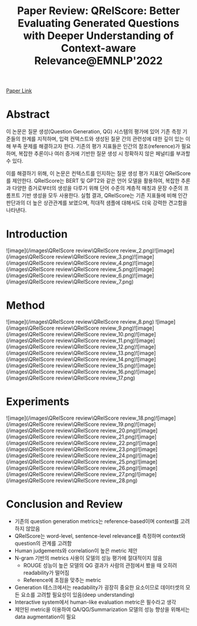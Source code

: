 ﻿---
layout: post
title: "13. Paper Review: QRelScore: Better Evaluating Generated Questions with Deeper Understanding of Context-aware Relevance@EMNLP'2022"
# date: 2016-06-19 10:00:00 +0900
categories: review
# tags: [LSTM, Anomaly Detection, ICML, Deep Learning]
---
[Paper Link](https://aclanthology.org/2022.emnlp-main.37.pdf)

# Abstract
이 논문은 질문 생성(Question Generation, QG) 시스템의 평가에 있어 기존 측정 기준들의 한계를 지적하며, 입력 컨텍스트와 생성된 질문 간의 관련성에 대한 깊이 있는 이해 부족 문제를 해결하고자 한다. 기존의 평가 지표들은 인간의 참조(reference)가 필요하며, 복잡한 추론이나 여러 증거에 기반한 질문 생성 시 정확하지 않은 페널티를 부과할 수 있다.

이를 해결하기 위해, 이 논문은 컨텍스트를 인지하는 질문 생성 평가 지표인 QRelScore를 제안한다. QRelScore는 BERT 및 GPT2와 같은 언어 모델을 활용하여, 복잡한 추론과 다양한 증거로부터의 생성을 다루기 위해 단어 수준의 계층적 매칭과 문장 수준의 프롬프트 기반 생성을 모두 사용한다. 실험 결과, QRelScore는 기존 지표들에 비해 인간 판단과의 더 높은 상관관계를 보였으며, 적대적 샘플에 대해서도 더욱 강력한 견고함을 나타낸다.

# Introduction
![image](/images\QRelScore review\QRelScore review_2.png)![image](/images\QRelScore review\QRelScore review_3.png)![image](/images\QRelScore review\QRelScore review_4.png)![image](/images\QRelScore review\QRelScore review_5.png)![image](/images\QRelScore review\QRelScore review_6.png)![image](/images\QRelScore review\QRelScore review_7.png)
# Method
![image](/images\QRelScore review\QRelScore review_8.png)
![image](/images\QRelScore review\QRelScore review_9.png)![image](/images\QRelScore review\QRelScore review_10.png)![image](/images\QRelScore review\QRelScore review_11.png)![image](/images\QRelScore review\QRelScore review_12.png)![image](/images\QRelScore review\QRelScore review_13.png)![image](/images\QRelScore review\QRelScore review_14.png)![image](/images\QRelScore review\QRelScore review_15.png)![image](/images\QRelScore review\QRelScore review_16.png)![image](/images\QRelScore review\QRelScore review_17.png)
# Experiments
![image](/images\QRelScore review\QRelScore review_18.png)![image](/images\QRelScore review\QRelScore review_19.png)![image](/images\QRelScore review\QRelScore review_20.png)![image](/images\QRelScore review\QRelScore review_21.png)![image](/images\QRelScore review\QRelScore review_22.png)![image](/images\QRelScore review\QRelScore review_23.png)![image](/images\QRelScore review\QRelScore review_24.png)![image](/images\QRelScore review\QRelScore review_25.png)![image](/images\QRelScore review\QRelScore review_26.png)![image](/images\QRelScore review\QRelScore review_27.png)![image](/images\QRelScore review\QRelScore review_28.png)
# Conclusion and Review
* 기존의 question generation metrics는 reference-based이며 context를 고려하지 않았음
* QRelScore는 word-level, sentence-level relevance를 측정하며 context와 question의 관계를 고려함
* Human judgements와 correlation이 높은 metric 제안
* N-gram 기반의 metrics 사용이 모델의 성능 평가에 절대적이지 않음
	* ROUGE 성능이 높은 모델의 QG 결과가 사람의 관점에서 봤을 때 오히려 readability가 떨어짐
	* Reference에 초점을 맞추는 metric
* Generation 테스크에서는 readability가 굉장히 중요한 요소이므로 데이터셋의 모든 요소를 고려할 필요성이 있음(deep understanding)
* Interactive system에서 human-like evaluation metric은 필수라고 생각
* 제안된 metric을 이용하여 QA/QG/Summarization 모델의 성능 향상을 위해서는 data augmentation이 필요
